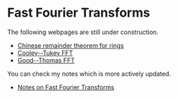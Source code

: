 
# Fast Fourier Transforms

The following webpages are still under construction.
- [Chinese remainder theorem for rings](./CRT.html)
- [Cooley--Tukey FFT](./CT-FFT.html)
- [Good--Thomas FFT](./GT-FFT.html)

You can check my notes which is more actively updated.
- [Notes on Fast Fourier Transforms](https://vincentvbh.github.io/notes.pdf)


